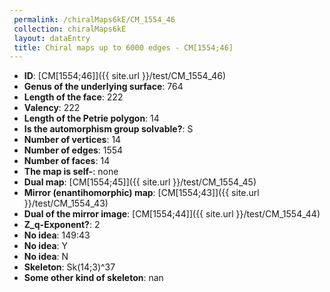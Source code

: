 ```yaml
--- 
 permalink: /chiralMaps6kE/CM_1554_46 
 collection: chiralMaps6kE
 layout: dataEntry
 title: Chiral maps up to 6000 edges - CM[1554;46]
---
```


- **ID**: [CM[1554;46]]({{ site.url }}/test/CM_1554_46)
- **Genus of the underlying surface**: 764
- **Length of the face**: 222
- **Valency**: 222
- **Length of the Petrie polygon**: 14
- **Is the automorphism group solvable?**: S
- **Number of vertices**: 14
- **Number of edges**: 1554
- **Number of faces**: 14
- **The map is self-**: none
- **Dual map**: [CM[1554;45]]({{ site.url }}/test/CM_1554_45)
- **Mirror (enantihomorphic) map**: [CM[1554;43]]({{ site.url }}/test/CM_1554_43)
- **Dual of the mirror image**: [CM[1554;44]]({{ site.url }}/test/CM_1554_44)
- **Z_q-Exponent?**: 2
- **No idea**:  149:43
- **No idea**: Y
- **No idea**: N
- **Skeleton**: Sk(14;3)^37
- **Some other kind of skeleton**: nan
